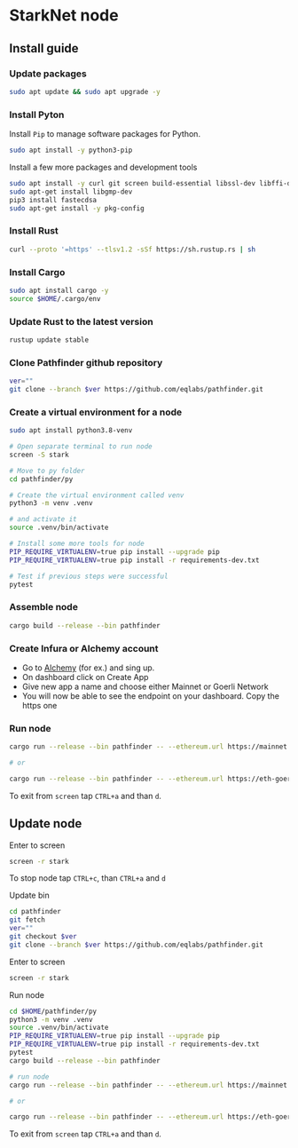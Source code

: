 StarkNet node
=
## Install guide
### Update packages
```Bash
sudo apt update && sudo apt upgrade -y
```
### Install Pyton
Install `Pip` to manage software packages for Python.
```Bash
sudo apt install -y python3-pip
```
Install a few more packages and development tools
```Bash
sudo apt install -y curl git screen build-essential libssl-dev libffi-dev python3-dev
sudo apt-get install libgmp-dev
pip3 install fastecdsa
sudo apt-get install -y pkg-config
```
### Install Rust
```Bash
curl --proto '=https' --tlsv1.2 -sSf https://sh.rustup.rs | sh
```
### Install Cargo
```Bash
sudo apt install cargo -y
source $HOME/.cargo/env
```
### Update Rust to the latest version
```Bash
rustup update stable
```
### Clone Pathfinder github repository
```Bash
ver=""
git clone --branch $ver https://github.com/eqlabs/pathfinder.git
```
### Create a virtual environment for a node
```Bash
sudo apt install python3.8-venv

# Open separate terminal to run node
screen -S stark

# Move to py folder
cd pathfinder/py

# Create the virtual environment called venv
python3 -m venv .venv

# and activate it
source .venv/bin/activate

# Install some more tools for node
PIP_REQUIRE_VIRTUALENV=true pip install --upgrade pip
PIP_REQUIRE_VIRTUALENV=true pip install -r requirements-dev.txt

# Test if previous steps were successful
pytest
```
### Assemble node
```Bash
cargo build --release --bin pathfinder
```
### Create Infura or Alchemy account

- Go to [Alchemy](https://www.alchemy.com/) (for ex.) and sing up.
- On dashboard click on Create App
- Give new app a name and choose either Mainnet or Goerli Network
- You will now be able to see the endpoint on your dashboard. Copy the https one

### Run node
```Bash
cargo run --release --bin pathfinder -- --ethereum.url https://mainnet.infura.io/v3/xxxxx

# or

cargo run --release --bin pathfinder -- --ethereum.url https://eth-goerli.alchemyapi.io/v2/xxxxx
```
To exit from `screen` tap `CTRL+a` and than `d`.

## Update node

Enter to screen
```Bash
screen -r stark
```
To stop node tap `CTRL+c`, than `CTRL+a` and `d`

Update bin
```Bash
cd pathfinder
git fetch
ver=""
git checkout $ver
git clone --branch $ver https://github.com/eqlabs/pathfinder.git
```
Enter to screen
```Bash
screen -r stark
```
Run node
```Bash
cd $HOME/pathfinder/py
python3 -m venv .venv
source .venv/bin/activate
PIP_REQUIRE_VIRTUALENV=true pip install --upgrade pip
PIP_REQUIRE_VIRTUALENV=true pip install -r requirements-dev.txt
pytest
cargo build --release --bin pathfinder

# run node
cargo run --release --bin pathfinder -- --ethereum.url https://mainnet.infura.io/v3/xxxxx

# or

cargo run --release --bin pathfinder -- --ethereum.url https://eth-goerli.alchemyapi.io/v2/xxxxx
```
To exit from `screen` tap `CTRL+a` and than `d`.
